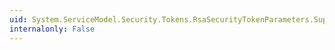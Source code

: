 ```yaml
---
uid: System.ServiceModel.Security.Tokens.RsaSecurityTokenParameters.SupportsServerAuthentication
internalonly: False
---
```

